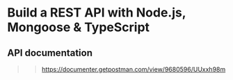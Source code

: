 # Build a REST API with Node.js, Mongoose & TypeScript

## API documentation

> > https://documenter.getpostman.com/view/9680596/UUxxh98m
